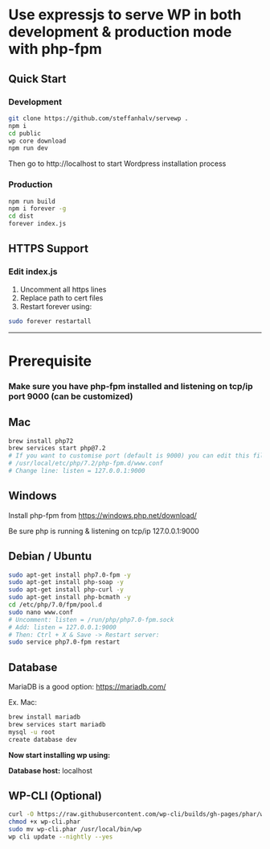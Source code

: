 # Use expressjs to serve WP in both development & production mode with php-fpm

## Quick Start

### Development
```bash
git clone https://github.com/steffanhalv/servewp .
npm i
cd public
wp core download
npm run dev
```
Then go to http://localhost to start Wordpress installation process

### Production
```bash
npm run build
npm i forever -g
cd dist
forever index.js
```

## HTTPS Support
### Edit index.js

1. Uncomment all https lines
2. Replace path to cert files
3. Restart forever using:

```bash
sudo forever restartall
```

___

# Prerequisite

### Make sure you have php-fpm installed and listening on tcp/ip port 9000 (can be customized)

## Mac
```bash
brew install php72
brew services start php@7.2
# If you want to customise port (default is 9000) you can edit this file:
# /usr/local/etc/php/7.2/php-fpm.d/www.conf
# Change line: listen = 127.0.0.1:9000
```

## Windows
Install php-fpm from https://windows.php.net/download/

Be sure php is running & listening on tcp/ip 127.0.0.1:9000

## Debian / Ubuntu
```bash
sudo apt-get install php7.0-fpm -y
sudo apt-get install php-soap -y
sudo apt-get install php-curl -y
sudo apt-get install php-bcmath -y
cd /etc/php/7.0/fpm/pool.d
sudo nano www.conf
# Uncomment: listen = /run/php/php7.0-fpm.sock
# Add: listen = 127.0.0.1:9000
# Then: Ctrl + X & Save -> Restart server:
sudo service php7.0-fpm restart
```

## Database
MariaDB is a good option: https://mariadb.com/

Ex. Mac: 
```bash
brew install mariadb
brew services start mariadb
mysql -u root
create database dev
```

**Now start installing wp using:**

**Database host:** localhost


## WP-CLI (Optional)
```bash
curl -O https://raw.githubusercontent.com/wp-cli/builds/gh-pages/phar/wp-cli.phar
chmod +x wp-cli.phar
sudo mv wp-cli.phar /usr/local/bin/wp
wp cli update --nightly --yes
```
